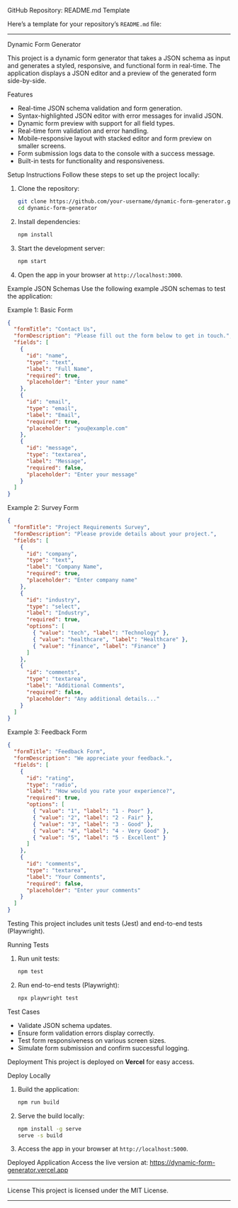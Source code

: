 GitHub Repository: README.md Template

Here’s a template for your repository’s `README.md` file:

---

Dynamic Form Generator

This project is a dynamic form generator that takes a JSON schema as input and generates a styled, responsive, and functional form in real-time. The application displays a JSON editor and a preview of the generated form side-by-side.

Features
- Real-time JSON schema validation and form generation.
- Syntax-highlighted JSON editor with error messages for invalid JSON.
- Dynamic form preview with support for all field types.
- Real-time form validation and error handling.
- Mobile-responsive layout with stacked editor and form preview on smaller screens.
- Form submission logs data to the console with a success message.
- Built-in tests for functionality and responsiveness.

Setup Instructions
Follow these steps to set up the project locally:

1. Clone the repository:
   ```bash
   git clone https://github.com/your-username/dynamic-form-generator.git
   cd dynamic-form-generator
   ```

2. Install dependencies:
   ```bash
   npm install
   ```

3. Start the development server:
   ```bash
   npm start
   ```

4. Open the app in your browser at `http://localhost:3000`.

Example JSON Schemas
Use the following example JSON schemas to test the application:

Example 1: Basic Form
```json
{
  "formTitle": "Contact Us",
  "formDescription": "Please fill out the form below to get in touch.",
  "fields": [
    {
      "id": "name",
      "type": "text",
      "label": "Full Name",
      "required": true,
      "placeholder": "Enter your name"
    },
    {
      "id": "email",
      "type": "email",
      "label": "Email",
      "required": true,
      "placeholder": "you@example.com"
    },
    {
      "id": "message",
      "type": "textarea",
      "label": "Message",
      "required": false,
      "placeholder": "Enter your message"
    }
  ]
}
```

Example 2: Survey Form
```json
{
  "formTitle": "Project Requirements Survey",
  "formDescription": "Please provide details about your project.",
  "fields": [
    {
      "id": "company",
      "type": "text",
      "label": "Company Name",
      "required": true,
      "placeholder": "Enter company name"
    },
    {
      "id": "industry",
      "type": "select",
      "label": "Industry",
      "required": true,
      "options": [
        { "value": "tech", "label": "Technology" },
        { "value": "healthcare", "label": "Healthcare" },
        { "value": "finance", "label": "Finance" }
      ]
    },
    {
      "id": "comments",
      "type": "textarea",
      "label": "Additional Comments",
      "required": false,
      "placeholder": "Any additional details..."
    }
  ]
}
```

Example 3: Feedback Form
```json
{
  "formTitle": "Feedback Form",
  "formDescription": "We appreciate your feedback.",
  "fields": [
    {
      "id": "rating",
      "type": "radio",
      "label": "How would you rate your experience?",
      "required": true,
      "options": [
        { "value": "1", "label": "1 - Poor" },
        { "value": "2", "label": "2 - Fair" },
        { "value": "3", "label": "3 - Good" },
        { "value": "4", "label": "4 - Very Good" },
        { "value": "5", "label": "5 - Excellent" }
      ]
    },
    {
      "id": "comments",
      "type": "textarea",
      "label": "Your Comments",
      "required": false,
      "placeholder": "Enter your comments"
    }
  ]
}
```

Testing
This project includes unit tests (Jest) and end-to-end tests (Playwright).

Running Tests
1. Run unit tests:
   ```bash
   npm test
   ```

2. Run end-to-end tests (Playwright):
   ```bash
   npx playwright test
   ```

Test Cases
- Validate JSON schema updates.
- Ensure form validation errors display correctly.
- Test form responsiveness on various screen sizes.
- Simulate form submission and confirm successful logging.

Deployment
This project is deployed on **Vercel** for easy access.

Deploy Locally
1. Build the application:
   ```bash
   npm run build
   ```

2. Serve the build locally:
   ```bash
   npm install -g serve
   serve -s build
   ```

3. Access the app in your browser at `http://localhost:5000`.

Deployed Application
Access the live version at: https://dynamic-form-generator.vercel.app

---

License
This project is licensed under the MIT License.

---


<!---
Shaiksohail123-stack/Shaiksohail123-stack is a ✨ special ✨ repository because its `README.md` (this file) appears on your GitHub profile.
You can click the Preview link to take a look at your changes.
--->
